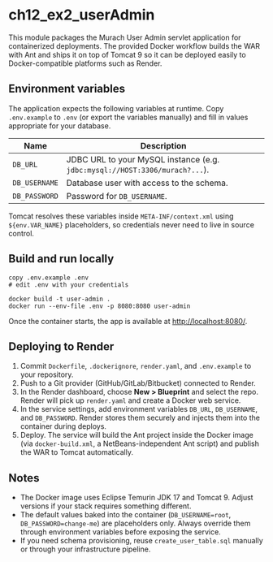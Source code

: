 # ch12_ex2_userAdmin

This module packages the Murach User Admin servlet application for containerized deployments. The provided Docker workflow builds the WAR with Ant and ships it on top of Tomcat 9 so it can be deployed easily to Docker-compatible platforms such as Render.

## Environment variables

The application expects the following variables at runtime. Copy `.env.example` to `.env` (or export the variables manually) and fill in values appropriate for your database.

| Name          | Description                                                                 |
| ------------- | --------------------------------------------------------------------------- |
| `DB_URL`      | JDBC URL to your MySQL instance (e.g. `jdbc:mysql://HOST:3306/murach?...`). |
| `DB_USERNAME` | Database user with access to the schema.                                    |
| `DB_PASSWORD` | Password for `DB_USERNAME`.                                                 |

Tomcat resolves these variables inside `META-INF/context.xml` using `${env.VAR_NAME}` placeholders, so credentials never need to live in source control.

## Build and run locally

```batch
copy .env.example .env
# edit .env with your credentials

docker build -t user-admin .
docker run --env-file .env -p 8080:8080 user-admin
```

Once the container starts, the app is available at <http://localhost:8080/>.

## Deploying to Render

1. Commit `Dockerfile`, `.dockerignore`, `render.yaml`, and `.env.example` to your repository.
2. Push to a Git provider (GitHub/GitLab/Bitbucket) connected to Render.
3. In the Render dashboard, choose **New > Blueprint** and select the repo. Render will pick up `render.yaml` and create a Docker web service.
4. In the service settings, add environment variables `DB_URL`, `DB_USERNAME`, and `DB_PASSWORD`. Render stores them securely and injects them into the container during deploys.
5. Deploy. The service will build the Ant project inside the Docker image (via `docker-build.xml`, a NetBeans-independent Ant script) and publish the WAR to Tomcat automatically.

## Notes

- The Docker image uses Eclipse Temurin JDK 17 and Tomcat 9. Adjust versions if your stack requires something different.
- The default values baked into the container (`DB_USERNAME=root`, `DB_PASSWORD=change-me`) are placeholders only. Always override them through environment variables before exposing the service.
- If you need schema provisioning, reuse `create_user_table.sql` manually or through your infrastructure pipeline.
